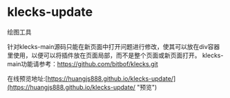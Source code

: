 # klecks-update
绘图工具

针对klecks-main源码只能在新页面中打开问题进行修改，使其可以放在div容器里使用，以便可以将插件放在页面局部，而不是整个页面或新页面打开。
klecks-main功能请参考：https://github.com/bitbof/klecks.git

在线预览地址:[https://huangjs888.github.io/klecks-update/](https://huangjs888.github.io/klecks-update/ "预览")